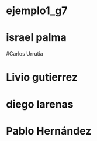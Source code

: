 # ejemplo1_g7


# israel palma
#Carlos Urrutia
# Livio gutierrez
# diego larenas








# Pablo Hernández
